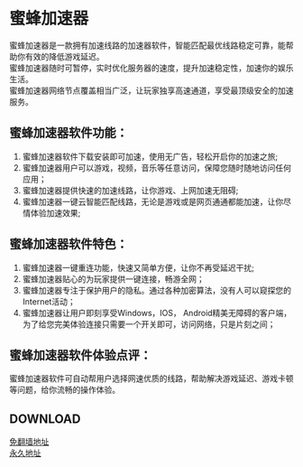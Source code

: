# 蜜蜂加速器

蜜蜂加速器是一款拥有加速线路的加速器软件，智能匹配最优线路稳定可靠，能帮助你有效的降低游戏延迟。  
蜜蜂加速器随时可暂停，实时优化服务器的速度，提升加速稳定性，加速你的娱乐生活。  
蜜蜂加速器网络节点覆盖相当广泛，让玩家独享高速通道，享受最顶级安全的加速服务。

## 蜜蜂加速器软件功能：
1. 蜜蜂加速器软件下载安装即可加速，使用无广告，轻松开启你的加速之旅;
2. 蜜蜂加速器用户可以游戏，视频，音乐等任意访问，保障您随时随地访问任何应用；
3. 蜜蜂加速器提供快速的加速线路，让你游戏、上网加速无阻碍;
4. 蜜蜂加速器一键云智能匹配线路，无论是游戏或是网页通通都能加速，让你尽情体验加速效果;
 

## 蜜蜂加速器软件特色：
1. 蜜蜂加速器一键重连功能，快速又简单方便，让你不再受延迟干扰;
2. 蜜蜂加速器贴心的为玩家提供一键连接，畅游全网；
3. 蜜蜂加速器专注于保护用户的隐私。通过各种加密算法，没有人可以窥探您的Internet活动；
4. 蜜蜂加速器让用户即刻享受Windows，IOS， Android精美无障碍的客户端，为了给您完美体验连接只需要一个开关即可，访问网络，只是片刻之间；
 

## 蜜蜂加速器软件体验点评：
蜜蜂加速器软件可自动帮用户选择网速优质的线路，帮助解决游戏延迟、游戏卡顿等问题，给你流畅的操作体验。

## DOWNLOAD
[免翻墙地址](https://lightyearapp.live/?invite_code=JJq7YD6qo4B)  
[永久地址](https://lightyearvpn.com/?invite_code=JJq7YD6qo4B)




